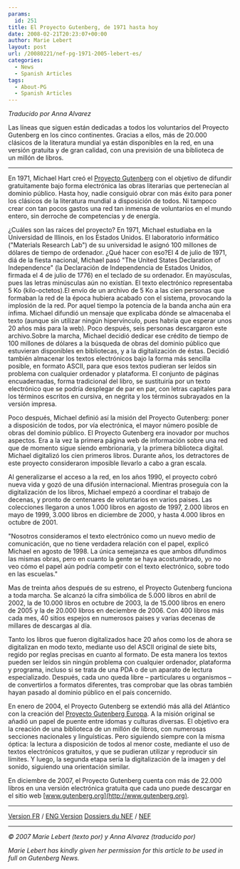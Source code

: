 ```yaml
---
params:
  id: 251
title: El Proyecto Gutenberg, de 1971 hasta hoy
date: 2008-02-21T20:23:07+00:00
author: Marie Lebert
layout: post
url: /20080221/nef-pg-1971-2005-lebert-es/
categories:
  - News
  - Spanish Articles
tags:
  - About-PG
  - Spanish Articles
---
```

_Traducido por Anna Alvarez_

Las líneas que siguen están dedicadas a todos los voluntarios del Proyecto Gutenberg en los cinco continentes. Gracias a ellos, más de 20.000 clásicos de la literatura mundial ya están disponibles en la red, en una versión gratuita y de gran calidad, con una previsión de una biblioteca de un millón de libros.

* * *

En 1971, Michael Hart creó el [Proyecto Gutenberg](http://www.gutenberg.org/) con el objetivo de difundir gratuitamente bajo forma electrónica las obras literarias que pertenecían al dominio público. Hasta hoy, nadie consiguió obrar con más éxito para poner los clásicos de la literatura mundial a disposición de todos. Ni tampoco crear con tan pocos gastos una red tan inmensa de voluntarios en el mundo entero, sin derroche de competencias y de energía.

<!--more-->

¿Cuáles son las raíces del proyecto? En 1971, Michael estudiaba en la Universidad de Illinois, en los Estados Unidos. El laboratorio informático ("Materials Research Lab") de su universidad le asignó 100 millones de dólares de tiempo de ordenador. ¿Qué hacer con eso?El 4 de julio de 1971, diá de la fiesta nacional, Michael pasó "The United States Declaration of Independence" (la Declaración de Independencia de Estados Unidos, firmada el 4 de julio de 1776) en el teclado de su ordenador. En mayúsculas, pues las letras minúsculas aún no existían. El texto electrónico representaba 5 Ko (kilo-octetos).El envío de un archivo de 5 Ko a las cien personas que formaban la red de la época hubiera acabado con el sistema, provocando la implosión de la red. Por aquel tiempo la potencia de la banda ancha aún era ínfima. Michael difundió un mensaje que explicaba dónde se almacenaba el texto (aunque sin utilizar ningún hipervínculo, pues habría que esperar unos 20 años más para la web). Poco después, seis personas descargaron este archivo.Sobre la marcha, Michael decidió dedicar ese crédito de tiempo de 100 millones de dólares a la búsqueda de obras del dominio público que estuvieran disponibles en bibliotecas, y a la digitalización de éstas. Decidió también almacenar los textos electrónicos bajo la forma más sencilla posible, en formato ASCII, para que esos textos pudieran ser leídos sin problema con cualquier ordenador y plataforma. El conjunto de páginas encuadernadas, forma tradicional del libro, se sustituiría por un texto electrónico que se podría desplegar de par en par, con letras capitales para los términos escritos en cursiva, en negrita y los términos subrayados en la versión impresa.

Poco después, Michael definió así la misión del Proyecto Gutenberg: poner a disposición de todos, por vía electrónica, el mayor número posible de obras del dominio público. El Proyecto Gutenberg era inovador por muchos aspectos. Era a la vez la primera página web de información sobre una red que de momento sigue siendo embrionaria, y la primera biblioteca digital. Michael digitalizó los cien primeros libros. Durante años, los detractores de este proyecto consideraron imposible llevarlo a cabo a gran escala.

Al generalizarse el acceso a la red, en los años 1990, el proyecto cobró nueva vida y gozó de una difusión internacional. Mientras proseguía con la digitalización de los libros, Michael empezó a coordinar el trabajo de decenas, y pronto de centenares de voluntarios en varios paises. Las colecciones llegaron a unos 1.000 libros en agosto de 1997, 2.000 libros en mayo de 1999, 3.000 libros en diciembre de 2000, y hasta 4.000 libros en octubre de 2001.

"Nosotros consideramos el texto electrónico como un nuevo medio de comunicación, que no tiene verdadera relación con el papel, explicó Michael en agosto de 1998. La única semejanza es que ambos difundimos las mismas obras, pero en cuanto la gente se haya acostumbrado, yo no veo cómo el papel aún podría competir con el texto electrónico, sobre todo en las escuelas."

Mas de treinta años después de su estreno, el Proyecto Gutenberg funciona a toda marcha. Se alcanzó la cifra simbólica de 5.000 libros en abril de 2002, la de 10.000 libros en octubre de 2003, la de 15.000 libros en enero de 2005 y la de 20.000 libros en deciembre de 2006. Con 400 libros más cada mes, 40 sitios espejos en numerosos paises y varias decenas de millares de descargas al día.

Tanto los libros que fueron digitalizados hace 20 años como los de ahora se digitalizan en modo texto, mediante uso del ASCII original de siete bits, regido por reglas precisas en cuanto al formato. De esta manera los textos pueden ser leídos sin ningún problema con cualquier ordenador, plataforma y programa, incluso si se trata de una PDA o de un aparato de lectura especializado. Después, cada uno queda libre – particulares u organismos – de convertirlos a formatos diferentes, tras comprobar que las obras también hayan pasado al dominio público en el país concernido.

En enero de 2004, el Proyecto Gutenberg se extendió más allá del Atlántico con la creación del [Proyecto Gutenberg Europa](http://pge.rastko.net/). A la misión original se añadió un papel de puente entre idomas y culturas diversas. El objetivo era la creación de una biblioteca de un millón de libros, con numerosas secciones nacionales y linguísticas. Pero siguiendo siempre con la misma óptica: la lectura a disposición de todos al menor coste, mediante el uso de textos electrónicos gratuitos, y que se pudieran utilizar y reproducir sin límites. Y luego, la segunda etapa sería la digitalización de la imagen y del sonido, siguiendo una orientación similar.

En diciembre de 2007, el Proyecto Gutenberg cuenta con más de 22.000 libros en una versión electrónica gratuita que cada uno puede descargar en el sitio web [www.gutenberg.org](http://www.gutenberg.org).

* * *

[Version FR](https://www.gutenbergnews.org/20080202/nef-pg-1971-2005-lebert-fr/) / [ENG Version](https://www.gutenbergnews.org/20080202/nef-pg-1971-2005-lebert-en/)
[Dossiers du NEF](http://www.etudes-francaises.net/dossiers/index.html) / [NEF](http://www.etudes-francaises.net/)</p>

* * *

_© 2007 Marie Lebert (texto por) y Anna Alvarez (traducido por)_

_Marie Lebert has kindly given her permission for this article to be used in full on Gutenberg News._
